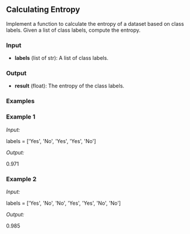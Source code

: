 ## Calculating Entropy

Implement a function to calculate the entropy of a dataset based on class labels. Given a list of class labels, compute the entropy.

### Input
- **labels** (list of str): A list of class labels.

### Output

- **result** (float): The entropy of the class labels.

### Examples

### Example 1

*Input:*

labels = ['Yes', 'No', 'Yes', 'Yes', 'No']

*Output:*

0.971

### Example 2

*Input:*

labels = ['Yes', 'No', 'No', 'Yes', 'Yes', 'No', 'No']

*Output:*

0.985

